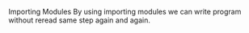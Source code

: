 Importing Modules
By using importing modules we can write program without reread same step again and again.